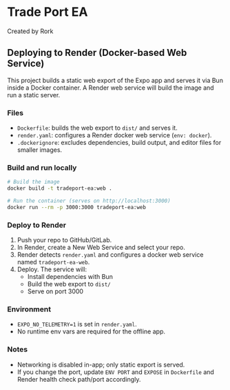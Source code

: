 # Trade Port EA
Created by Rork

## Deploying to Render (Docker-based Web Service)

This project builds a static web export of the Expo app and serves it via Bun inside a Docker container. A Render web service will build the image and run a static server.

### Files
- `Dockerfile`: builds the web export to `dist/` and serves it.
- `render.yaml`: configures a Render docker web service (`env: docker`).
- `.dockerignore`: excludes dependencies, build output, and editor files for smaller images.

### Build and run locally
```bash
# Build the image
docker build -t tradeport-ea:web .

# Run the container (serves on http://localhost:3000)
docker run --rm -p 3000:3000 tradeport-ea:web
```

### Deploy to Render
1. Push your repo to GitHub/GitLab.
2. In Render, create a New Web Service and select your repo.
3. Render detects `render.yaml` and configures a docker web service named `tradeport-ea-web`.
4. Deploy. The service will:
   - Install dependencies with Bun
   - Build the web export to `dist/`
   - Serve on port 3000

### Environment
- `EXPO_NO_TELEMETRY=1` is set in `render.yaml`.
- No runtime env vars are required for the offline app.

### Notes
- Networking is disabled in-app; only static export is served.
- If you change the port, update `ENV PORT` and `EXPOSE` in `Dockerfile` and Render health check path/port accordingly.
